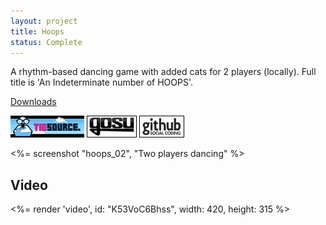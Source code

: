 ```yaml
---
layout: project
title: Hoops
status: Complete
---
```



A rhythm-based dancing game with added cats for 2 players (locally). Full title is 'An Indeterminate number of HOOPS'.

[Downloads](releases/)

[![TIGSource forum](/images/tigsource.png)](http://forums.tigsource.com/index.php?topic=23308.0 "TIGSource forum")
[![Gosu forum](/images/libgosu.png)](http://www.libgosu.org/cgi-bin/mwf/topic_show.pl?tid=582 "Gosu forum")
[![Github project](/images/github.png)](https://github.com/Spooner/hoops "Github project")

<%= screenshot "hoops_02", "Two players dancing" %>

## Video

<%= render 'video', id: "K53VoC6Bhss", width: 420, height: 315 %>